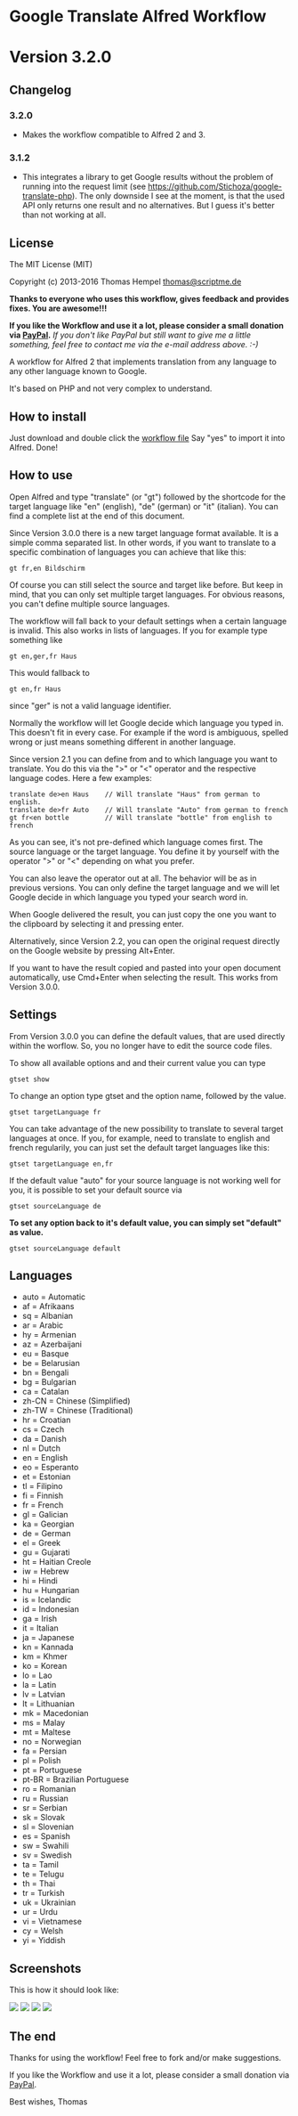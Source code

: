 Google Translate Alfred Workflow
=============================

# Version 3.2.0

## Changelog

### 3.2.0

 * Makes the workflow compatible to Alfred 2 and 3.

### 3.1.2

 * This integrates a library to get Google results without the problem of running into the request limit (see https://github.com/Stichoza/google-translate-php). The only downside I see at the moment, is that the used API only returns one result and no alternatives. But I guess it's better than not working at all.


## License

The MIT License (MIT)

Copyright (c) 2013-2016 Thomas Hempel <thomas@scriptme.de>

**Thanks to everyone who uses this workflow, gives feedback and provides fixes. You are awesome!!!**

**If you like the Workflow and use it a lot, please consider a small donation via [PayPal](https://www.paypal.com/cgi-bin/webscr?cmd=_s-xclick&hosted_button_id=54USV9NXE9WFY).** _If you don't like PayPal but still want to give me a little something, feel free to contact me via the e-mail address above. :-)_

A workflow for Alfred 2 that implements translation from any language to any other language known to Google.

It's based on PHP and not very complex to understand.

## How to install
Just download and double click the [workflow file](https://github.com/thomashempel/AlfredGoogleTranslateWorkflow/releases)
Say "yes" to import it into Alfred. Done!

## How to use
Open Alfred and type "translate" (or "gt") followed by the shortcode for the target language like "en" (english), "de" (german) or "it" (italian). You can find a complete list at the end of this document.

Since Version 3.0.0 there is a new target language format available. It is a simple comma separated list. In other words, if you want to translate to a specific combination of languages you can achieve that like this:

    gt fr,en Bildschirm

Of course you can still select the source and target like before. But keep in mind, that you can only set multiple target languages. For obvious reasons, you can't define multiple source languages.

The workflow will fall back to your default settings when a certain language is invalid. This also works in lists of languages. If you for example type something like

    gt en,ger,fr Haus

This would fallback to

    gt en,fr Haus

since "ger" is not a valid language identifier.

Normally the workflow will let Google decide which language you typed in. This doesn't fit in every case. For example if the word is ambiguous, spelled wrong or just means something different in another language.

Since version 2.1 you can define from and to which language you want to translate. You do this via the ">" or "<" operator and the respective language codes. Here a few examples:

    translate de>en Haus	// Will translate "Haus" from german to english.
    translate de>fr Auto	// Will translate "Auto" from german to french
    gt fr<en bottle			// Will translate "bottle" from english to french

As you can see, it's not pre-defined which language comes first. The source language or the target language. You define it by yourself with the operator ">" or "<" depending on what you prefer.

You can also leave the operator out at all. The behavior will be as in previous versions. You can only define the target language and we will let Google decide in which language you typed your search word in.

When Google delivered the result, you can just copy the one you want to the clipboard by selecting it and pressing enter.

Alternatively, since Version 2.2, you can open the original request directly on the Google website by pressing Alt+Enter.

If you want to have the result copied and pasted into your open document automatically, use Cmd+Enter when selecting the result. This works from Version 3.0.0.

## Settings

From Version 3.0.0 you can define the default values, that are used directly within the worflow. So, you no longer have to edit the source code files.

To show all available options and and their current value you can type

    gtset show

To change an option type gtset and the option name, followed by the value.

    gtset targetLanguage fr

You can take advantage of the new possibility to translate to several target languages at once. If you, for example, need to translate to english and french regularily, you can just set the default target languages like this:

    gtset targetLanguage en,fr

If the default value "auto" for your source language is not working well for you, it is possible to set your default source via

    gtset sourceLanguage de

__To set any option back to it's default value, you can simply set "default" as value.__

    gtset sourceLanguage default

## Languages

* auto = Automatic
* af = Afrikaans
* sq = Albanian
* ar = Arabic
* hy = Armenian
* az = Azerbaijani
* eu = Basque
* be = Belarusian
* bn = Bengali
* bg = Bulgarian
* ca = Catalan
* zh-CN = Chinese (Simplified)
* zh-TW = Chinese (Traditional)
* hr = Croatian
* cs = Czech
* da = Danish
* nl = Dutch
* en = English
* eo = Esperanto
* et = Estonian
* tl = Filipino
* fi = Finnish
* fr = French
* gl = Galician
* ka = Georgian
* de = German
* el = Greek
* gu = Gujarati
* ht = Haitian Creole
* iw = Hebrew
* hi = Hindi
* hu = Hungarian
* is = Icelandic
* id = Indonesian
* ga = Irish
* it = Italian
* ja = Japanese
* kn = Kannada
* km = Khmer
* ko = Korean
* lo = Lao
* la = Latin
* lv = Latvian
* lt = Lithuanian
* mk = Macedonian
* ms = Malay
* mt = Maltese
* no = Norwegian
* fa = Persian
* pl = Polish
* pt = Portuguese
* pt-BR = Brazilian Portuguese
* ro = Romanian
* ru = Russian
* sr = Serbian
* sk = Slovak
* sl = Slovenian
* es = Spanish
* sw = Swahili
* sv = Swedish
* ta = Tamil
* te = Telugu
* th = Thai
* tr = Turkish
* uk = Ukrainian
* ur = Urdu
* vi = Vietnamese
* cy = Welsh
* yi = Yiddish

## Screenshots
This is how it should look like:

<img src="GoogleTranslate1.png" />
<img src="GoogleTranslate2.png" />
<img src="GoogleTranslate3.png" />
<img src="GoogleTranslate4.png" />

## The end

Thanks for using the workflow!
Feel free to fork and/or make suggestions.

If you like the Workflow and use it a lot, please consider a small donation via [PayPal](https://www.paypal.com/cgi-bin/webscr?cmd=_s-xclick&hosted_button_id=54USV9NXE9WFY).

Best wishes,
Thomas
